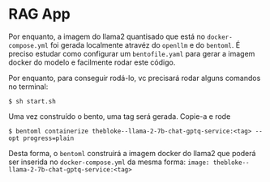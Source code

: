 # RAG App

Por enquanto, a imagem do llama2 quantisado que está no `docker-compose.yml` foi gerada localmente atravéz do `openllm` e do `bentoml`. É preciso estudar como configurar um `bentofile.yaml` para gerar a imagem docker do modelo e facilmente rodar este código.

Por enquanto, para conseguir rodá-lo, vc precisará rodar alguns comandos no terminal:

```
$ sh start.sh
```

Uma vez construído o bento, uma tag será gerada. Copie-a e rode
```
$ bentoml containerize thebloke--llama-2-7b-chat-gptq-service:<tag> --opt progress=plain
```

Desta forma, o `bentoml` construirá a imagem docker do llama2 que poderá ser inserida no `docker-compose.yml` da mesma forma: `image: thebloke--llama-2-7b-chat-gptq-service:<tag>`